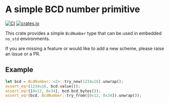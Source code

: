 # A simple BCD number primitive
[![CI](https://github.com/rmja/nobcd/actions/workflows/ci.yml/badge.svg)](https://github.com/rmja/nobcd/actions/workflows/ci.yml)
[![crates.io](https://img.shields.io/crates/v/nobcd.svg)](https://crates.io/crates/nobcd)

This crate provides a simple `BcdNumber` type that can be used in embedded `no_std` environments.

If you are missing a feature or would like to add a new scheme, please raise an issue or a PR.

## Example
```rust
let bcd = BcdNumber::<2>::try_new(1234u16).unwrap();
assert_eq!(1234u16, bcd.value());
assert_eq!([0x12, 0x34], bcd.bcd_bytes());
assert_eq!(bcd, BcdNumber::try_from([0x12, 0x34]).unwrap());
```
